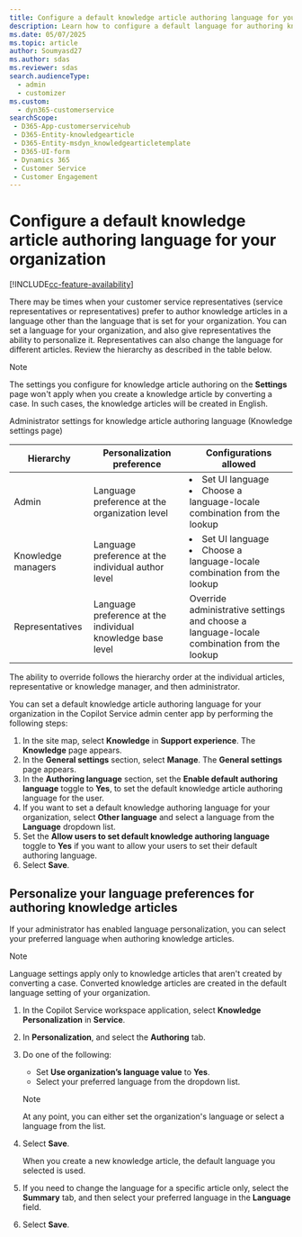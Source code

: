 ```yaml
---
title: Configure a default knowledge article authoring language for your organization
description: Learn how to configure a default language for authoring knowledge articles.
ms.date: 05/07/2025
ms.topic: article
author: Soumyasd27
ms.author: sdas
ms.reviewer: sdas
search.audienceType: 
  - admin
  - customizer
ms.custom: 
  - dyn365-customerservice
searchScope: 
 - D365-App-customerservicehub 
 - D365-Entity-knowledgearticle
 - D365-Entity-msdyn_knowledgearticletemplate
 - D365-UI-form
 - Dynamics 365 
 - Customer Service 
 - Customer Engagement 
---
```


# Configure a default knowledge article authoring language for your organization

[!INCLUDE[cc-feature-availability](../../includes/cc-feature-availability.md)]


There may be times when your customer service representatives (service representatives or representatives) prefer to author knowledge articles in a language other than the language that is set for your organization. You can set a language for your organization, and also give representatives the ability to personalize it. Representatives can also change the language for different articles. Review the hierarchy as described in the table below.

  > [!NOTE]
  > The settings you configure for knowledge article authoring on the **Settings** page won't apply when you create a knowledge article by converting a case. In such cases, the knowledge articles will be created in English. 


Administrator settings for knowledge article authoring language (Knowledge settings page)

|Hierarchy |Personalization preference |Configurations allowed |
|-------------------|-------------------|--------------|
|Admin        |Language preference at the organization level   |<li>Set UI language</li><li>Choose a language-locale combination from the lookup</li>   |
|Knowledge managers        |Language preference at the individual author level     |<li>Set UI language</li><li>Choose a language-locale combination from the lookup</li>    |
|Representatives       |Language preference at the individual knowledge base level      |Override administrative settings and choose a language-locale combination from the lookup</li>   |

The ability to override follows the hierarchy order at the individual articles, representative or knowledge manager, and then administrator.

You can set a default knowledge article authoring language for your organization in the Copilot Service admin center app by performing the following steps:

1. In the site map, select **Knowledge** in **Support experience**. The **Knowledge** page appears.
1. In the **General settings** section, select **Manage**. The **General settings** page appears.
1. In the **Authoring language** section, set the **Enable default authoring language** toggle to **Yes**, to set the default knowledge article authoring language for the user.
1.	If you want to set a default knowledge authoring language for your organization, select **Other language** and select a language from the **Language** dropdown list.
1.	Set the **Allow users to set default knowledge authoring language** toggle to **Yes** if you want to allow your users to set their default authoring language.
1.	Select **Save**.

## Personalize your language preferences for authoring knowledge articles

If your administrator has enabled language personalization, you can select your preferred language when authoring knowledge articles.

> [!NOTE]
> Language settings apply only to knowledge articles that aren't created by converting a case. Converted knowledge articles are created in the default language setting of your organization.

1. In the Copilot Service workspace application, select **Knowledge Personalization** in **Service**. 
1. In **Personalization**, and select the **Authoring** tab.

3. Do one of the following:
 
   - Set **Use organization’s language value** to **Yes**.
   - Select your preferred language from the dropdown list.
   
   > [!NOTE]
   > At any point, you can either set the organization's language or select a language from the list.  

4. Select **Save**.

   When you create a new knowledge article, the default language you selected is used.

5. If you need to change the language for a specific article only, select the **Summary** tab, and then select your preferred language in the **Language** field.

6. Select **Save**.
